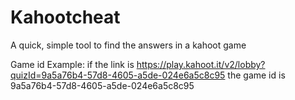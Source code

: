 # Kahootcheat
A quick, simple tool to find the answers in a kahoot game

Game id Example:
if the link is https://play.kahoot.it/v2/lobby?quizId=9a5a76b4-57d8-4605-a5de-024e6a5c8c95
the game id is 9a5a76b4-57d8-4605-a5de-024e6a5c8c95
